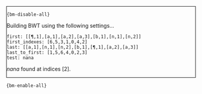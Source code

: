 <div style="border:1px solid black;">

`{bm-disable-all}`

Building BWT using the following settings...

```
first: [[¶,1],[a,1],[a,2],[a,3],[b,1],[n,1],[n,2]]
first_indexes: [6,5,3,1,0,4,2]
last: [[a,1],[n,1],[n,2],[b,1],[¶,1],[a,2],[a,3]]
last_to_first: [1,5,6,4,0,2,3]
test: nana

```


*nana* found at indices [2].
</div>

`{bm-enable-all}`

